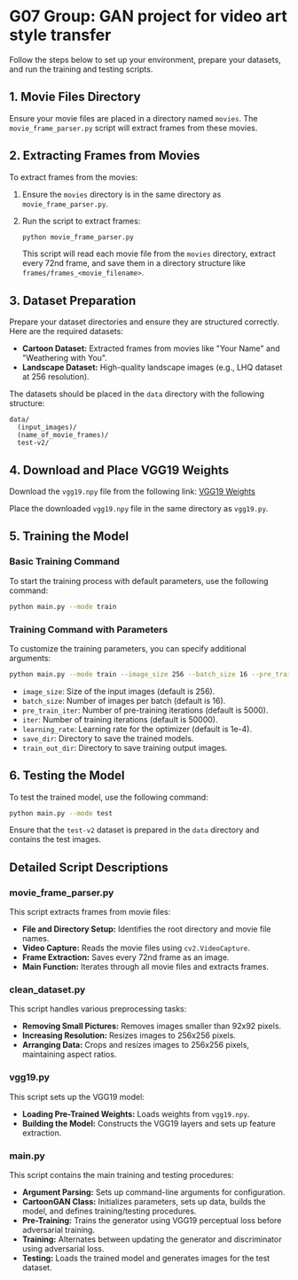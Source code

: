 # G07 Group: GAN project for video art style transfer

Follow the steps below to set up your environment, prepare your datasets, and run the training and testing scripts.

## 1. Movie Files Directory

Ensure your movie files are placed in a directory named `movies`. The `movie_frame_parser.py` script will extract frames from these movies.

## 2. Extracting Frames from Movies

To extract frames from the movies:

1. Ensure the `movies` directory is in the same directory as `movie_frame_parser.py`.
2. Run the script to extract frames:
   ```bash
   python movie_frame_parser.py
   ```

   This script will read each movie file from the `movies` directory, extract every 72nd frame, and save them in a directory structure like `frames/frames_<movie_filename>`.

## 3. Dataset Preparation

Prepare your dataset directories and ensure they are structured correctly. Here are the required datasets:

- **Cartoon Dataset:** Extracted frames from movies like "Your Name" and "Weathering with You".
- **Landscape Dataset:** High-quality landscape images (e.g., LHQ dataset at 256 resolution).

The datasets should be placed in the `data` directory with the following structure:
```
data/
  (input_images)/
  (name_of_movie_frames)/
  test-v2/
```

## 4. Download and Place VGG19 Weights

Download the `vgg19.npy` file from the following link:
[VGG19 Weights](https://path-to-vgg19-npy-file)

Place the downloaded `vgg19.npy` file in the same directory as `vgg19.py`.

## 5. Training the Model

### Basic Training Command

To start the training process with default parameters, use the following command:
```bash
python main.py --mode train
```

### Training Command with Parameters

To customize the training parameters, you can specify additional arguments:
```bash
python main.py --mode train --image_size 256 --batch_size 16 --pre_train_iter 2000 --iter 20000 --learning_rate 1e-4 --save_dir 'saved_models' --train_out_dir 'train_output'
```

- `image_size`: Size of the input images (default is 256).
- `batch_size`: Number of images per batch (default is 16).
- `pre_train_iter`: Number of pre-training iterations (default is 5000).
- `iter`: Number of training iterations (default is 50000).
- `learning_rate`: Learning rate for the optimizer (default is 1e-4).
- `save_dir`: Directory to save the trained models.
- `train_out_dir`: Directory to save training output images.

## 6. Testing the Model

To test the trained model, use the following command:
```bash
python main.py --mode test
```

Ensure that the `test-v2` dataset is prepared in the `data` directory and contains the test images.

## Detailed Script Descriptions

### movie_frame_parser.py

This script extracts frames from movie files:

- **File and Directory Setup:** Identifies the root directory and movie file names.
- **Video Capture:** Reads the movie files using `cv2.VideoCapture`.
- **Frame Extraction:** Saves every 72nd frame as an image.
- **Main Function:** Iterates through all movie files and extracts frames.

### clean_dataset.py

This script handles various preprocessing tasks:

- **Removing Small Pictures:** Removes images smaller than 92x92 pixels.
- **Increasing Resolution:** Resizes images to 256x256 pixels.
- **Arranging Data:** Crops and resizes images to 256x256 pixels, maintaining aspect ratios.

### vgg19.py

This script sets up the VGG19 model:

- **Loading Pre-Trained Weights:** Loads weights from `vgg19.npy`.
- **Building the Model:** Constructs the VGG19 layers and sets up feature extraction.

### main.py

This script contains the main training and testing procedures:

- **Argument Parsing:** Sets up command-line arguments for configuration.
- **CartoonGAN Class:** Initializes parameters, sets up data, builds the model, and defines training/testing procedures.
- **Pre-Training:** Trains the generator using VGG19 perceptual loss before adversarial training.
- **Training:** Alternates between updating the generator and discriminator using adversarial loss.
- **Testing:** Loads the trained model and generates images for the test dataset.
